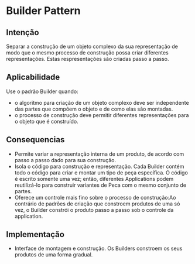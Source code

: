 Builder Pattern
===============

Intenção
--------

Separar a construção de um objeto complexo da sua representação de modo que o
mesmo processo de construção possa criar diferentes representações. Estas respresentações são criadas passo a passo.

Aplicabilidade
--------------
Use o padrão Builder quando:
* o algoritmo para criação de um objeto complexo deve ser independente das
partes que compõem o objeto e de como elas são montadas.
* o processo de construção deve permitir diferentes representações para o
objeto que é construído.

Consequencias
-------------

* Permite variar a representação interna de um produto, de acordo com passo a passo dado para sua construção.
* Isola o código para construção e representação. Cada Builder contém todo o código para criar
                                                  e montar um tipo de peça específica. O código é escrito somente uma vez;
                                                  então, diferentes Applications podem reutilizá-lo para construir variantes de
                                                  Peca com o mesmo conjunto de partes.
* Oferece um controle mais fino sobre o processo de construção:Ao contrário de
                                                               padrões de criação que constroem produtos de uma só vez, o Builder constrói
                                                               o produto passo a passo sob o controle da application.

Implementação
-------------

* Interface de montagem e construção. Os Builders constroem os seus produtos de
  uma forma gradual.